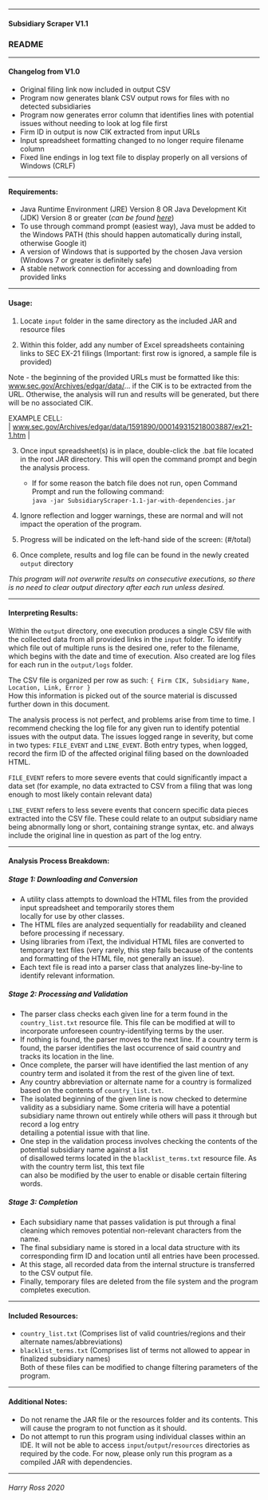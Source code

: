 ----------------------------------
#### Subsidiary Scraper V1.1
### README

----------------------------------
#### Changelog from V1.0
* Original filing link now included in output CSV  
* Program now generates blank CSV output rows for files with no detected subsidiaries  
* Program now generates error column that identifies lines with potential issues without needing to look at log file first  
* Firm ID in output is now CIK extracted from input URLs
* Input spreadsheet formatting changed to no longer require filename column
* Fixed line endings in log text file to display properly on all versions of Windows (CRLF)

----------------------------------
#### Requirements:
* Java Runtime Environment (JRE) Version 8 OR Java Development Kit (JDK) Version 8 or greater 
(_can be found [here](https://www.oracle.com/technetwork/java/javase/downloads)_)
* To use through command prompt (easiest way), Java must be added to the Windows PATH (this should happen automatically 
during install, otherwise Google it)
* A version of Windows that is supported by the chosen Java version (Windows 7 or greater is definitely safe)
* A stable network connection for accessing and downloading from provided links

----------------------------------
#### Usage:

1. Locate `input` folder in the same directory as the included JAR and resource files

2. Within this folder, add any number of Excel spreadsheets containing links to SEC EX-21 filings 
(Important: first row is ignored, a sample file is provided)  

Note - the beginning of the provided URLs must be formatted like this: www.sec.gov/Archives/edgar/data/...
if the CIK is to be extracted from the URL. Otherwise, the analysis will run and results will be generated, 
but there will be no associated CIK.

EXAMPLE CELL:  
| www.sec.gov/Archives/edgar/data/1591890/000149315218003887/ex21-1.htm |  
  
3. Once input spreadsheet(s) is in place, double-click the .bat file located in the root JAR directory. This will open the
command prompt and begin the analysis process.
    * If for some reason the batch file does not run, open Command Prompt and run the following command:  
    `java -jar SubsidiaryScraper-1.1-jar-with-dependencies.jar`  

4. Ignore reflection and logger warnings, these are normal and will not impact the operation of the program.

5. Progress will be indicated on the left-hand side of the screen: (#/total)

6. Once complete, results and log file can be found in the newly created `output` directory

_This program will not overwrite results on consecutive executions, so there is no need to clear output directory
after each run unless desired._

----------------------------------
#### Interpreting Results:
Within the `output` directory, one execution produces a single CSV file with the collected data from all provided 
links in the `input` folder. To identify which file out of multiple runs is the desired one, refer to the filename, 
which begins with the date and time of execution. Also created are log files for each run in the `output/logs` folder.  
  
The CSV file is organized per row as such: `{ Firm CIK, Subsidiary Name, Location, Link, Error }`  
How this information is picked out of the source material is discussed further down in this document.
  
The analysis process is not perfect, and problems arise from time to time. I recommend checking the log file for any 
given run to identify potential issues with the output data. The issues logged range in severity, but come in two types: 
`FILE_EVENT` and `LINE_EVENT`. Both entry types, when logged, record the firm ID of the affected original filing based 
on the downloaded HTML.  
  
`FILE_EVENT` refers to more severe events that could significantly impact a data set (for example, no data extracted to 
CSV from a filing that was long enough to most likely contain relevant data)  
  
`LINE_EVENT` refers to less severe events that concern specific data pieces extracted into the CSV file. These could 
relate to an output subsidiary name being abnormally long or short, containing strange syntax, etc. and always include 
the original line in question as part of the log entry.

----------------------------------
#### Analysis Process Breakdown:  
##### Stage 1: Downloading and Conversion
* A utility class attempts to download the HTML files from the provided input spreadsheet and temporarily stores them  
locally for use by other classes.
* The HTML files are analyzed sequentially for readability and cleaned before processing if necessary.
* Using libraries from iText, the individual HTML files are converted to temporary text files (very rarely, 
this step fails because of the contents and formatting of the HTML file, not generally an issue).  
* Each text file is read into a parser class that analyzes line-by-line to identify relevant information.

##### Stage 2: Processing and Validation
* The parser class checks each given line for a term found in the `country_list.txt` resource file. This file can be 
modified at will to incorporate unforeseen country-identifying terms by the user.
* If nothing is found, the parser moves to the next line. If a country term is found, the parser identifies the last 
occurrence of said country and tracks its location in the line.
* Once complete, the parser will have identified the last mention of any country term and isolated it from the rest 
of the given line of text.
* Any country abbreviation or alternate name for a country is formalized based on the contents of `country_list.txt`.
* The isolated beginning of the given line is now checked to determine validity as a subsidiary name. Some criteria 
will have a potential subsidiary name thrown out entirely while others will pass it through but record a log entry  
detailing a potential issue with that line.
* One step in the validation process involves checking the contents of the potential subsidiary name against a list  
of disallowed terms located in the `blacklist_terms.txt` resource file. As with the country term list, this text file  
can also be modified by the user to enable or disable certain filtering words.

##### Stage 3: Completion
* Each subsidiary name that passes validation is put through a final cleaning which removes potential non-relevant 
characters from the name.
* The final subsidiary name is stored in a local data structure with its corresponding firm ID and location until 
all entries have been processed.
* At this stage, all recorded data from the internal structure is transferred to the CSV output file.
* Finally, temporary files are deleted from the file system and the program completes execution.

-----------------------------------
#### Included Resources:
* `country_list.txt` (Comprises list of valid countries/regions and their alternate names/abbreviations)
* `blacklist_terms.txt` (Comprises list of terms not allowed to appear in finalized subsidiary names)  
Both of these files can be modified to change filtering parameters of the program.  

----------------------------------
#### Additional Notes:
* Do not rename the JAR file or the resources folder and its contents. This will cause the program to not function as 
it should.
* Do not attempt to run this program using individual classes within an IDE. It will not be able to access 
`input`/`output`/`resources` directories as required by the code. For now, please only run this program as a compiled 
JAR with dependencies.

-----------------------------------

###### _Harry Ross 2020_
